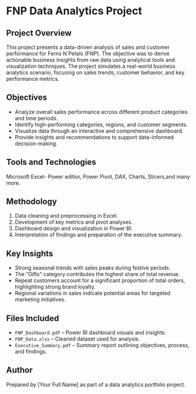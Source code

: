 # FNP Data Analytics Project

## Project Overview
This project presents a data-driven analysis of sales and customer performance for Ferns N Petals (FNP). The objective was to derive actionable business insights from raw data using analytical tools and visualization techniques. The project simulates a real-world business analytics scenario, focusing on sales trends, customer behavior, and key performance metrics.

## Objectives
- Analyze overall sales performance across different product categories and time periods.  
- Identify high-performing categories, regions, and customer segments.  
- Visualize data through an interactive and comprehensive dashboard.  
- Provide insights and recommendations to support data-informed decision-making.

## Tools and Technologies
 Microsoft Excel- Power editior, Power Pivot, DAX, Charts, Slicers,and many more.   

## Methodology
1. Data cleaning and preprocessing in Excel.  
2. Development of key metrics and pivot analyses.  
3. Dashboard design and visualization in Power BI.  
4. Interpretation of findings and preparation of the executive summary.

## Key Insights
- Strong seasonal trends with sales peaks during festive periods.  
- The “Gifts” category contributes the highest share of total revenue.  
- Repeat customers account for a significant proportion of total orders, highlighting strong brand loyalty.  
- Regional variations in sales indicate potential areas for targeted marketing initiatives.

## Files Included
- `FNP_Dashboard.pdf` – Power BI dashboard visuals and insights.  
- `FNP_Data.xlsx` – Cleaned dataset used for analysis.  
- `Executive_Summary.pdf` – Summary report outlining objectives, process, and findings.

## Author
Prepared by [Your Full Name] as part of a data analytics portfolio project.
  

 
